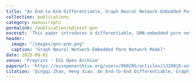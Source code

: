 ```yaml
---
title: "An End-to-End Differentiable, Graph Neural Network-Embedded Pore Net- work Model for Permeability Prediction"
collection: publications
category: manuscripts
permalink: /publication/adjoint-gnn
excerpt: 'This paper introduces a differentiable, GNN-embedded pore network model for bulk permeability prediction.'
header:
  image: "/images/gnn-pnm.png"
  caption: "Graph Neural Network-Embedded Pore Network Model"
date: 2025-09-01
venue: 'Preprint · ESS Open Archive'
paperurl: 'https://essopenarchive.org/users/960205/articles/1329010-an-end-to-end-differentiable-graph-neural-network-embedded-pore-network-model-for-permeability-prediction'
citation: 'Qingqi Zhao, Heng Xiao. An End-to-End Differentiable, Graph Neural Network-Embedded Pore Network Model for Permeability Prediction. ESS Open Archive . September 01, 2025.'
---
```

